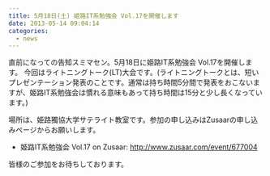 ```yaml
---
title: 5月18日(土) 姫路IT系勉強会 Vol.17を開催します
date: 2013-05-14 09:04:14
categories:
  - news
---
```


直前になっての告知スミマセン。5月18日に姫路IT系勉強会 Vol.17を開催します。 今回はライトニングトーク(LT)大会です。(ライトニングトークとは、短いプレゼンテーション発表のことです。通常は持ち時間5分間で発表をおこないますが、姫路IT系勉強会は慣れる意味もあって持ち時間は15分と少し長くなっています。)

場所は、姫路獨協大学サテライト教室です。参加の申し込みはZusaarの申し込みページからお願いします。

-   姫路IT系勉強会 Vol.17 on Zusaar: <http://www.zusaar.com/event/677004>

皆様のご参加をお待ちしております。
